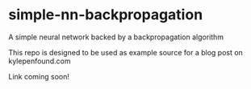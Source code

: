 # simple-nn-backpropagation
A simple neural network backed by a backpropagation algorithm

This repo is designed to be used as example source for a blog post on kylepenfound.com

Link coming soon!

